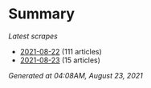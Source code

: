 # Summary
*Latest scrapes*
* [2021-08-22](https://github.com/nuuuwan/news_lk/blob/data/news_lk.2021-08-22.json) (111 articles)
* [2021-08-23](https://github.com/nuuuwan/news_lk/blob/data/news_lk.2021-08-23.json) (15 articles)

*Generated at 04:08AM, August 23, 2021*